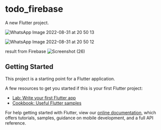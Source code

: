 # todo_firebase

A new Flutter project.

![WhatsApp Image 2022-08-31 at 20 50 13](https://user-images.githubusercontent.com/56910391/187695016-a45b96fc-5877-436b-b31e-abb1f36a89ed.jpeg)

![WhatsApp Image 2022-08-31 at 20 50 12](https://user-images.githubusercontent.com/56910391/187695023-48109ba0-8bb2-4d01-987e-f8bba6481abc.jpeg)

result from Firebase
![Screenshot (26)](https://user-images.githubusercontent.com/56910391/187695050-414505d0-7334-4fd8-878e-3068f43a8bea.png)


## Getting Started

This project is a starting point for a Flutter application.

A few resources to get you started if this is your first Flutter project:

- [Lab: Write your first Flutter app](https://flutter.dev/docs/get-started/codelab)
- [Cookbook: Useful Flutter samples](https://flutter.dev/docs/cookbook)

For help getting started with Flutter, view our
[online documentation](https://flutter.dev/docs), which offers tutorials,
samples, guidance on mobile development, and a full API reference.

